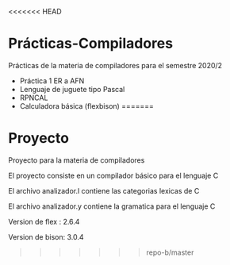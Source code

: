 <<<<<<< HEAD
# Prácticas-Compiladores
Prácticas de la materia de compiladores para el semestre 2020/2

- Práctica 1 ER a AFN
- Lenguaje de juguete tipo Pascal
- RPNCAL
- Calculadora básica (flexbison)
=======
# Proyecto
Proyecto para la materia de compiladores

El proyecto consiste en un compilador básico para el lenguaje C

El archivo analizador.l contiene las categorias lexicas de C

El archivo analizador.y contiene la gramatica para el lenguaje C

Version de flex : 2.6.4

Version de bison: 3.0.4

>>>>>>> repo-b/master
